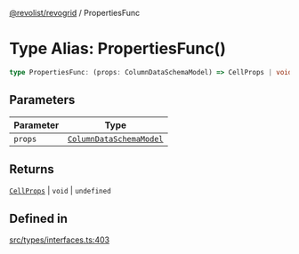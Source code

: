 [@revolist/revogrid](README.md) / PropertiesFunc

# Type Alias: PropertiesFunc()

```ts
type PropertiesFunc: (props: ColumnDataSchemaModel) => CellProps | void | undefined;
```

## Parameters

| Parameter | Type |
| ------ | ------ |
| `props` | [`ColumnDataSchemaModel`](TypeAlias.ColumnDataSchemaModel.md) |

## Returns

[`CellProps`](TypeAlias.CellProps.md) \| `void` \| `undefined`

## Defined in

[src/types/interfaces.ts:403](https://github.com/revolist/revogrid/blob/e1595e2274ede0d95fc882d4d4e21ec46b508cad/src/types/interfaces.ts#L403)
